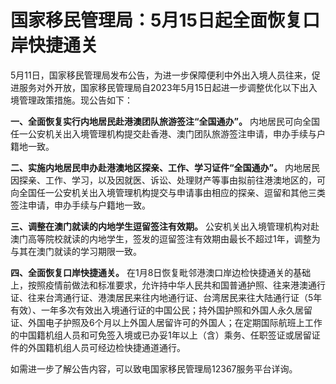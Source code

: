# 国家移民管理局：5月15日起全面恢复口岸快捷通关

5月11日，国家移民管理局发布公告，为进一步保障便利中外出入境人员往来，促进服务对外开放，国家移民管理局自2023年5月15日起进一步调整优化以下出入境管理政策措施。现公告如下：

**一、全面恢复实行内地居民赴港澳团队旅游签注“全国通办”。**
内地居民可向全国任一公安机关出入境管理机构提交赴香港、澳门团队旅游签注申请，申办手续与户籍地一致。

**二、实施内地居民申办赴港澳地区探亲、工作、学习证件“全国通办”。**
内地居民因探亲、工作、学习，以及因就医、诉讼、处理财产等事由拟前往港澳地区的，可向全国任一公安机关出入境管理机构提交与申请事由相应的探亲、逗留和其他三类签注申请，申办手续与户籍地一致。

**三、调整在澳门就读的内地学生逗留签注有效期。**
公安机关出入境管理机构对赴澳门高等院校就读的内地学生，签发的逗留签注有效期由最长不超过1年，调整为与其在澳门就读的学习期限一致。

**四、全面恢复口岸快捷通关。**
在1月8日恢复毗邻港澳口岸边检快捷通关的基础上，按照疫情前做法和标准要求，允许持中华人民共和国普通护照、往来港澳通行证、往来台湾通行证、港澳居民来往内地通行证、台湾居民来往大陆通行证（5年有效）、一年多次有效出入境通行证的中国公民；持外国护照和外国人永久居留证、外国电子护照及6个月以上外国人居留许可的外国人；在定期国际航班上工作的中国籍机组人员和可免签入境或已办妥1年以上（含）乘务、任职签证或居留证件的外国籍机组人员可经边检快捷通道通行。

如需进一步了解公告内容，可以致电国家移民管理局12367服务平台详询。

